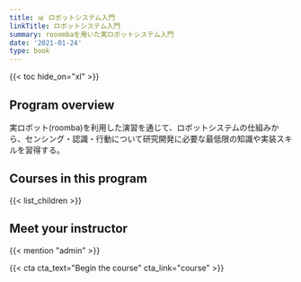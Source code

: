 ```yaml
---
title: 📊 ロボットシステム入門
linkTitle: ロボットシステム入門
summary: rooombaを用いた実ロボットシステム入門
date: '2021-01-24'
type: book
---
```


<!-- {{< figure src="featured.jpg" >}} -->

{{< toc hide_on="xl" >}}

<!-- ## What you will learn

- Fundamental {{<hl>}}Python programming skills{{</hl>}}
- {{<hl>}}Statistical concepts{{</hl>}} and how to apply them in practice
- Gain experience with the {{<hl>}}Scikit{{</hl>}}, including data visualization with {{<hl>}}Plotly{{</hl>}} and data wrangling with {{<hl>}}Pandas{{</hl>}} -->

## Program overview
実ロボット(roomba)を利用した演習を通じて、ロボットシステムの仕組みから、センシング・認識・行動について研究開発に必要な最低限の知識や実装スキルを習得する。

## Courses in this program

{{< list_children >}}

## Meet your instructor

{{< mention "admin" >}}

<!-- ## FAQs

{{< spoiler text="Are there prerequisites?" >}}
There are no prerequisites for the first course.
{{< /spoiler >}} -->


{{< cta cta_text="Begin the course" cta_link="course" >}}
